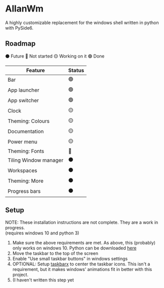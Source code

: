 # AllanWm
A highly customizable replacement for the windows shell written in python with PySide6.

## Roadmap

⚫ Future
🔴 Not started
🟡 Working on it
🟢 Done

| Feature | Status |
| ----------- | ----------- |
| Bar | 🟢 |
| App launcher | 🟢 |
| App switcher | 🟢 |
| Clock | 🟡 |
| Theming: Colours | 🟡 |
| Documentation | 🟡 |
| Power menu | 🟡 |
| Theming: Fonts | 🔴 |
| Tiling Window manager | ⚫ |
| Workspaces | ⚫ |
| Theming: More | ⚫ |
| Progress bars | ⚫ |

## Setup
NOTE: These installation instructions are not complete. They are a work in progress.<br>
(requires windows 10 and python 3)

1. Make sure the above requirements are met. As above, this (probably) only works on windows 10. Python can be downloaded [here](https://www.python.org/ftp/python/3.11.4/python-3.11.4-amd64.exe)
2. Move the taskbar to the top of the screen
3. Enable "Use small taskbar buttons" in windows settings
4. OPTIONAL: Setup [taskbarx](https://github.com/ChrisAnd1998/TaskbarX) to center the taskbar icons. This isn't a requirement, but it makes windows' animations fit in better with this project.
5. (I haven't written this step yet
